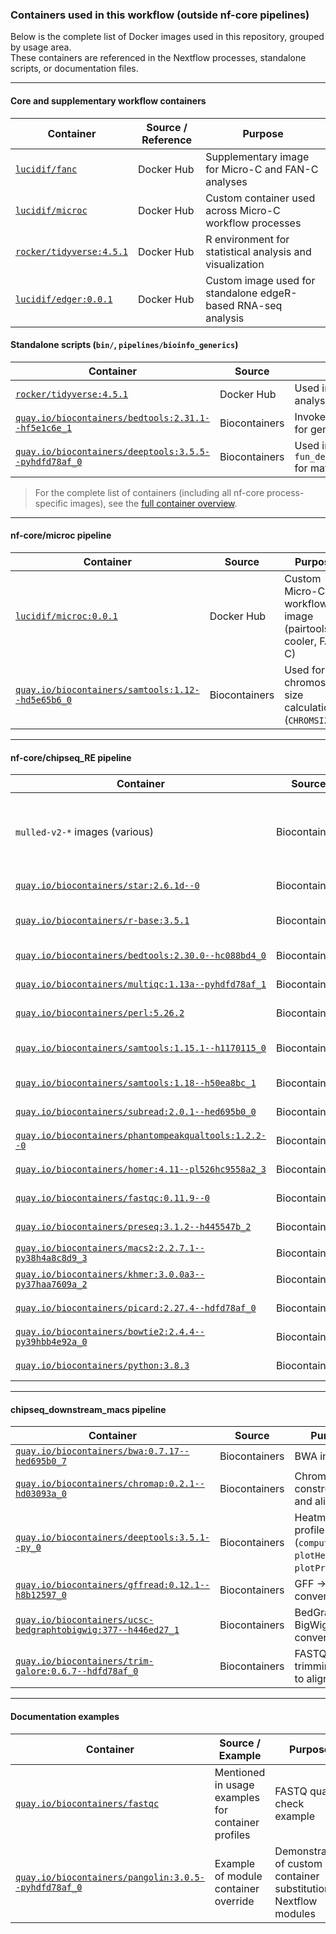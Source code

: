 ### Containers used in this workflow (outside nf-core pipelines)

Below is the complete list of Docker images used in this repository, grouped by usage area.  
These containers are referenced in the Nextflow processes, standalone scripts, or documentation files.

---

#### Core and supplementary workflow containers

| **Container** | **Source / Reference** | **Purpose** |
|----------------|------------------------|--------------|
| [`lucidif/fanc`](https://hub.docker.com/r/lucidif/fanc) | Docker Hub | Supplementary image for Micro-C and FAN-C analyses |
| [`lucidif/microc`](https://hub.docker.com/r/lucidif/microc) | Docker Hub | Custom container used across Micro-C workflow processes |
| [`rocker/tidyverse:4.5.1`](https://hub.docker.com/_/rocker) | Docker Hub | R environment for statistical analysis and visualization |
| [`lucidif/edger:0.0.1`](https://hub.docker.com/r/lucidif/edger) | Docker Hub | Custom image used for standalone edgeR-based RNA-seq analysis |

####  Standalone scripts (`bin/`, `pipelines/bioinfo_generics`)

| **Container** | **Source** | **Purpose** |
|----------------|-------------|--------------|
| [`rocker/tidyverse:4.5.1`](https://hub.docker.com/_/rocker) | Docker Hub | Used in R scripts for cumulative analysis and plotting |
| [`quay.io/biocontainers/bedtools:2.31.1--hf5e1c6e_1`](https://quay.io/repository/biocontainers/bedtools) | Biocontainers | Invoked by `peaks_classification.sh` for genomic interval operations |
| [`quay.io/biocontainers/deeptools:3.5.5--pyhdfd78af_0`](https://quay.io/repository/biocontainers/deeptools) | Biocontainers | Used in `fun_deeptools_heatmap_and_profile.sh` for matrix and profile generation |

> For the complete list of containers (including all nf-core process-specific images), see the [full container overview](docs/containers_full_list.md).


---

####  nf-core/microc pipeline

| **Container** | **Source** | **Purpose** |
|----------------|-------------|--------------|
| [`lucidif/microc:0.0.1`](https://hub.docker.com/r/lucidif/microc) | Docker Hub | Custom Micro-C workflow image (pairtools, cooler, FAN-C) |
| [`quay.io/biocontainers/samtools:1.12--hd5e65b6_0`](https://quay.io/repository/biocontainers/samtools) | Biocontainers | Used for chromosome size calculation (`CHROMSIZES`) |

---

####  nf-core/chipseq_RE pipeline

| **Container** | **Source** | **Purpose** |
|----------------|-------------|--------------|
| `mulled-v2-*` images (various) | Biocontainers | Used for MACS2 plotting, Homer annotation, DESeq2 QC, BAM filtering, Bowtie2 alignment, FRiP, etc. |
| [`quay.io/biocontainers/star:2.6.1d--0`](https://quay.io/repository/biocontainers/star) | Biocontainers | STAR aligner for ChIP-seq reads |
| [`quay.io/biocontainers/r-base:3.5.1`](https://quay.io/repository/biocontainers/r-base) | Biocontainers | Base R environment for PhantomPeakQualTools reports |
| [`quay.io/biocontainers/bedtools:2.30.0--hc088bd4_0`](https://quay.io/repository/biocontainers/bedtools) | Biocontainers | Blacklist filtering and coverage computation |
| [`quay.io/biocontainers/multiqc:1.13a--pyhdfd78af_1`](https://quay.io/repository/biocontainers/multiqc) | Biocontainers | Aggregation of QC results |
| [`quay.io/biocontainers/perl:5.26.2`](https://quay.io/repository/biocontainers/perl) | Biocontainers | GTF → BED conversions |
| [`quay.io/biocontainers/samtools:1.15.1--h1170115_0`](https://quay.io/repository/biocontainers/samtools) | Biocontainers | Sorting, indexing, and general BAM operations |
| [`quay.io/biocontainers/samtools:1.18--h50ea8bc_1`](https://quay.io/repository/biocontainers/samtools) | Biocontainers | FASTA indexing (`SAMTOOLS_FAIDX`) |
| [`quay.io/biocontainers/subread:2.0.1--hed695b0_0`](https://quay.io/repository/biocontainers/subread) | Biocontainers | Feature quantification with `featureCounts` |
| [`quay.io/biocontainers/phantompeakqualtools:1.2.2--0`](https://quay.io/repository/biocontainers/phantompeakqualtools) | Biocontainers | SPP quality assessment |
| [`quay.io/biocontainers/homer:4.11--pl526hc9558a2_3`](https://quay.io/repository/biocontainers/homer) | Biocontainers | Peak annotation and motif discovery |
| [`quay.io/biocontainers/fastqc:0.11.9--0`](https://quay.io/repository/biocontainers/fastqc) | Biocontainers | Quality control of raw FASTQ files |
| [`quay.io/biocontainers/preseq:3.1.2--h445547b_2`](https://quay.io/repository/biocontainers/preseq) | Biocontainers | Library complexity estimation |
| [`quay.io/biocontainers/macs2:2.2.7.1--py38h4a8c8d9_3`](https://quay.io/repository/biocontainers/macs2) | Biocontainers | MACS2 peak calling |
| [`quay.io/biocontainers/khmer:3.0.0a3--py37haa7609a_2`](https://quay.io/repository/biocontainers/khmer) | Biocontainers | Unique k-mer estimation |
| [`quay.io/biocontainers/picard:2.27.4--hdfd78af_0`](https://quay.io/repository/biocontainers/picard) | Biocontainers | Picard utilities (e.g. MarkDuplicates) |
| [`quay.io/biocontainers/bowtie2:2.4.4--py39hbb4e92a_0`](https://quay.io/repository/biocontainers/bowtie2) | Biocontainers | Index building and alignment |
| [`quay.io/biocontainers/python:3.8.3`](https://quay.io/repository/biocontainers/python) | Biocontainers | Samplesheet validation and helper scripts |

---

####  chipseq_downstream_macs pipeline

| **Container** | **Source** | **Purpose** |
|----------------|-------------|--------------|
| [`quay.io/biocontainers/bwa:0.7.17--hed695b0_7`](https://quay.io/repository/biocontainers/bwa) | Biocontainers | BWA indexing |
| [`quay.io/biocontainers/chromap:0.2.1--hd03093a_0`](https://quay.io/repository/biocontainers/chromap) | Biocontainers | Chromap index construction and alignment |
| [`quay.io/biocontainers/deeptools:3.5.1--py_0`](https://quay.io/repository/biocontainers/deeptools) | Biocontainers | Heatmap and profile plotting (`computeMatrix`, `plotHeatmap`, `plotProfile`) |
| [`quay.io/biocontainers/gffread:0.12.1--h8b12597_0`](https://quay.io/repository/biocontainers/gffread) | Biocontainers | GFF → GTF conversion |
| [`quay.io/biocontainers/ucsc-bedgraphtobigwig:377--h446ed27_1`](https://quay.io/repository/biocontainers/ucsc-bedgraphtobigwig) | Biocontainers | BedGraph → BigWig conversion |
| [`quay.io/biocontainers/trim-galore:0.6.7--hdfd78af_0`](https://quay.io/repository/biocontainers/trim-galore) | Biocontainers | FASTQ trimming prior to alignment |

---

####  Documentation examples

| **Container** | **Source / Example** | **Purpose** |
|----------------|----------------------|--------------|
| [`quay.io/biocontainers/fastqc`](https://quay.io/repository/biocontainers/fastqc) | Mentioned in usage examples for container profiles | FASTQ quality check example |
| [`quay.io/biocontainers/pangolin:3.0.5--pyhdfd78af_0`](https://quay.io/repository/biocontainers/pangolin) | Example of module container override | Demonstration of custom container substitution in Nextflow modules |
